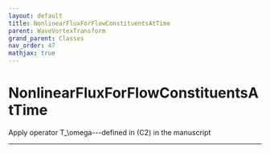 ```yaml
---
layout: default
title: NonlinearFluxForFlowConstituentsAtTime
parent: WaveVortexTransform
grand_parent: Classes
nav_order: 47
mathjax: true
---
```


#  NonlinearFluxForFlowConstituentsAtTime

Apply operator T_\omega---defined in (C2) in the manuscript


---

